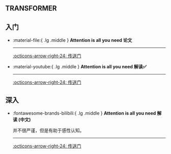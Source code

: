 ## __TRANSFORMER__

## __入门__

<div class="grid cards" markdown>

-   :material-file:{ .lg .middle } __Attention is all you need 论文__ 

    ---


    [:octicons-arrow-right-24: <a href="https://arxiv.org/abs/1706.03762" target="_blank"> 传送门 </a>](#)

-   :material-youtube:{ .lg .middle } __Attention is all you need 解读✅__ 

    ---


    [:octicons-arrow-right-24: <a href="https://www.bilibili.com/video/BV1pu411o7BE/?spm_id_from=333.1387.collection.video_card.click&vd_source=5a427660f0337fedc22d4803661d493f" target="_blank"> 传送门 </a>](#)

</div>

## __深入__

<div class="grid cards" markdown>

-   :fontawesome-brands-bilibili:{ .lg .middle } __Attention is all you need 解读 (中文)__ 

    并不很严谨，但是有助于感性认知。

    ---


    [:octicons-arrow-right-24: <a href="https://www.bilibili.com/video/BV14m421u7EM/?spm_id_from=333.337.search-card.all.click&vd_source=5a427660f0337fedc22d4803661d493f" target="_blank"> 传送门 </a>](#)

</div>